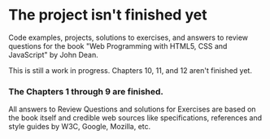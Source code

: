 # The project isn't finished yet

Code examples, projects, solutions to exercises, and answers to review questions for the book "Web Programming with HTML5, CSS and JavaScript" by John Dean. 

This is still a work in progress. Chapters 10, 11, and 12 aren't finished yet.

### The Chapters 1 through 9 are finished.

All answers to Review Questions and solutions for Exercises are based on the book itself and credible web sources like specifications, references and style guides by W3C, Google, Mozilla, etc.

